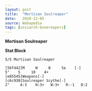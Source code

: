 ```yaml
---
layout: post
title:  "Mortisan Soulreaper"
date:   2020-12-05
source: Wahapedia
tags: [ossiarch-bonereapers]
---
```


**Mortisan Soulreaper**

**Stat Block**
```
5/5 Mortisan Soulreaper
```

```
[56f442]M     W     B     Sa    [-]
5"    5     10    4+    
[e85545]Weapons[-]
[c6c930]Soulreaper Scythe[-]
2"     A:3    H:3+   W:3+   R:-1   D:2   
```


